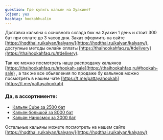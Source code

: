 ```yaml
---
question: Где купить кальян на Хуахине?
ldjson: yes 
hashtag: hookahhualin
---
```


Доставка кальяна с основного склада бкк на Хуахин 1 день и стоит 300 бат при оплате до 3 часов дня. Заказ оформить на сайте [https://hqdthai.ru/kalyan/kalyany/](https://hqdthai.ru/kalyan/kalyany/), доступные методы онлайн оплаты [https://thaihookahfaq.ru/#delivery](https://thaihookahfaq.ru/#delivery).

Так же можно посмотреть нашу распродажу кальянов [https://thaihookahfaq.ru/#hookah-sale](https://thaihookahfaq.ru/#hookah-sale) , а так же все обьявления по продаже бу кальянов можно посмотреть в нашем чате [https://t.me/pattayahookah](https://t.me/pattayahookah)

### Да, в ассортименте:

* [Кальян Cube за 2500 бат](https://hqdthai.ru/kalyan/kalyancube/)
* [Кальян большой за 8000 бат](https://hqdthai.ru/kalyan/kalyangold/)
* [Кальян Наносмок за 2000 бат](https://hqdthai.ru/kalyan/kalyannanosmoke/)

Остальные кальяны можете посмотреть на нашем сайте [https://hqdthai.ru/kalyan/kalyany/](https://hqdthai.ru/kalyan/kalyany/) 


